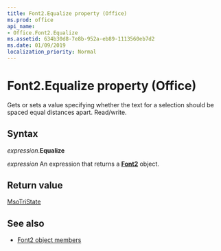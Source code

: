 ```yaml
---
title: Font2.Equalize property (Office)
ms.prod: office
api_name:
- Office.Font2.Equalize
ms.assetid: 634b30d8-7e8b-952a-eb89-1113560eb7d2
ms.date: 01/09/2019
localization_priority: Normal
---
```



# Font2.Equalize property (Office)

Gets or sets a value specifying whether the text for a selection should be spaced equal distances apart. Read/write.


## Syntax

_expression_.**Equalize**

_expression_ An expression that returns a **[Font2](Office.Font2.md)** object.


## Return value

[MsoTriState](office.msotristate.md)


## See also

- [Font2 object members](overview/library-reference/font2-members-office.md)

